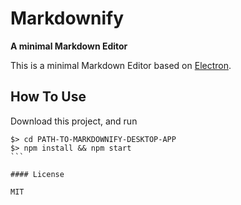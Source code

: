 # Markdownify

**A minimal Markdown Editor**

This is a minimal Markdown Editor based on [Electron](http://electron.atom.io).

## How To Use

Download this project, and run

````
$> cd PATH-TO-MARKDOWNIFY-DESKTOP-APP
$> npm install && npm start
```

#### License

MIT

